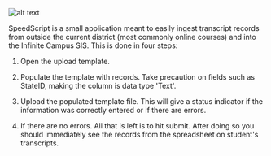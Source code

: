![alt text](https://raw.githubusercontent.com/boda7760/SpeedScript/SpeedScript/images/Application.png)

SpeedScript is a small application meant to easily ingest transcript records from outside the current district (most commonly online courses) and into the Infinite Campus SIS. This is done in four steps:

1. Open the upload template.

2. Populate the template with records. Take precaution on fields such as StateID, making the column is data type 'Text'.

3. Upload the populated template file. This will give a status indicator if the information was correctly entered or if there are errors.

4. If there are no errors. All that is left is to hit submit. After doing so you should immediately see the records from the spreadsheet on student's transcripts.
